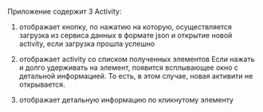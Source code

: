 Приложение содержит 3 Activity:

1. отображает кнопку, по нажатию на которую, осуществляется загрузка из сервиса данных в формате json и открытие новой activity, если загрузка прошла успешно

2. отображает activity со списком полученных элементов
Если нажать и долго удерживать на элемент, появится всплывающее окно с детальной информацией. То есть, в этом случае, новая активити не открывается.

3. отображает детальную информацию по кликнутому элементу